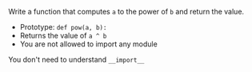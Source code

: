 Write a function that computes ```a``` to the power of ```b``` and return the value.
- Prototype: ```def pow(a, b):```
- Returns the value of ```a ^ b```
- You are not allowed to import any module

You don't need to understand ```__import__```
```
